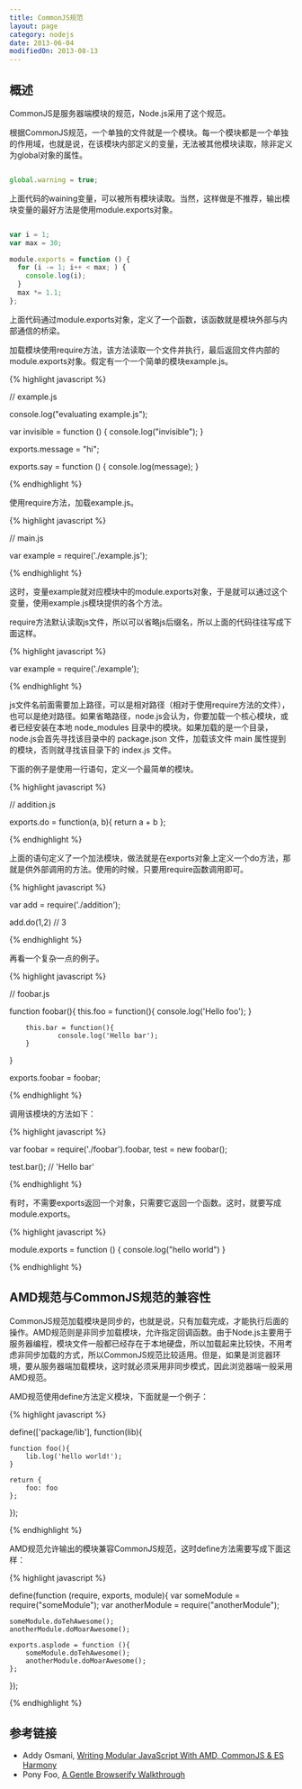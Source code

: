 ```yaml
---
title: CommonJS规范
layout: page
category: nodejs
date: 2013-06-04
modifiedOn: 2013-08-13
---
```


## 概述

CommonJS是服务器端模块的规范，Node.js采用了这个规范。

根据CommonJS规范，一个单独的文件就是一个模块。每一个模块都是一个单独的作用域，也就是说，在该模块内部定义的变量，无法被其他模块读取，除非定义为global对象的属性。

```javascript

global.warning = true;

```

上面代码的waining变量，可以被所有模块读取。当然，这样做是不推荐，输出模块变量的最好方法是使用module.exports对象。

```javascript

var i = 1;
var max = 30;

module.exports = function () {
  for (i -= 1; i++ < max; ) {
    console.log(i);
  }
  max *= 1.1;
};

```

上面代码通过module.exports对象，定义了一个函数，该函数就是模块外部与内部通信的桥梁。

加载模块使用require方法，该方法读取一个文件并执行，最后返回文件内部的module.exports对象。假定有一个一个简单的模块example.js。

{% highlight javascript %}

// example.js

console.log("evaluating example.js");

var invisible = function () {
  console.log("invisible");
}

exports.message = "hi";

exports.say = function () {
  console.log(message);
}

{% endhighlight %}

使用require方法，加载example.js。

{% highlight javascript %}

// main.js

var example = require('./example.js');

{% endhighlight %}

这时，变量example就对应模块中的module.exports对象，于是就可以通过这个变量，使用example.js模块提供的各个方法。

require方法默认读取js文件，所以可以省略js后缀名，所以上面的代码往往写成下面这样。

{% highlight javascript %}

var example = require('./example');

{% endhighlight %}

js文件名前面需要加上路径，可以是相对路径（相对于使用require方法的文件），也可以是绝对路径。如果省略路径，node.js会认为，你要加载一个核心模块，或者已经安装在本地 node_modules 目录中的模块。如果加载的是一个目录，node.js会首先寻找该目录中的 package.json 文件，加载该文件 main 属性提到的模块，否则就寻找该目录下的 index.js 文件。

下面的例子是使用一行语句，定义一个最简单的模块。

{% highlight javascript %}

// addition.js

exports.do = function(a, b){ return a + b };

{% endhighlight %}

上面的语句定义了一个加法模块，做法就是在exports对象上定义一个do方法，那就是供外部调用的方法。使用的时候，只要用require函数调用即可。

{% highlight javascript %}

var add = require('./addition');

add.do(1,2)
// 3

{% endhighlight %}

再看一个复杂一点的例子。

{% highlight javascript %}

// foobar.js

function foobar(){
        this.foo = function(){
                console.log('Hello foo');
        }

        this.bar = function(){
                console.log('Hello bar');
        }
}
 
exports.foobar = foobar;

{% endhighlight %}

调用该模块的方法如下：

{% highlight javascript %}

var foobar = require('./foobar').foobar,
    test   = new foobar();
 
test.bar(); // 'Hello bar'

{% endhighlight %}

有时，不需要exports返回一个对象，只需要它返回一个函数。这时，就要写成module.exports。

{% highlight javascript %}

module.exports = function () {
  console.log("hello world")
}

{% endhighlight %}

## AMD规范与CommonJS规范的兼容性

CommonJS规范加载模块是同步的，也就是说，只有加载完成，才能执行后面的操作。AMD规范则是非同步加载模块，允许指定回调函数。由于Node.js主要用于服务器编程，模块文件一般都已经存在于本地硬盘，所以加载起来比较快，不用考虑非同步加载的方式，所以CommonJS规范比较适用。但是，如果是浏览器环境，要从服务器端加载模块，这时就必须采用非同步模式，因此浏览器端一般采用AMD规范。

AMD规范使用define方法定义模块，下面就是一个例子：

{% highlight javascript %}

define(['package/lib'], function(lib){
 
    function foo(){
        lib.log('hello world!');
    } 
 
    return {
        foo: foo
    };
});

{% endhighlight %}

AMD规范允许输出的模块兼容CommonJS规范，这时define方法需要写成下面这样：

{% highlight javascript %}

define(function (require, exports, module){
    var someModule = require("someModule");
    var anotherModule = require("anotherModule");    

    someModule.doTehAwesome();
    anotherModule.doMoarAwesome();

    exports.asplode = function (){
        someModule.doTehAwesome();
        anotherModule.doMoarAwesome();
    };
});

{% endhighlight %}

## 参考链接

- Addy Osmani, [Writing Modular JavaScript With AMD, CommonJS & ES Harmony](http://addyosmani.com/writing-modular-js/)
- Pony Foo, [A Gentle Browserify Walkthrough](http://blog.ponyfoo.com/2014/08/25/a-gentle-browserify-walkthrough)

